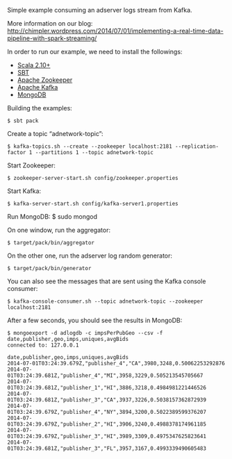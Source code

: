 Simple example consuming an adserver logs stream from Kafka.

More information on our blog: http://chimpler.wordpress.com/2014/07/01/implementing-a-real-time-data-pipeline-with-spark-streaming/

In order to run our example, we need to install the followings:

* [Scala 2.10+](http://www.scala-lang.org/)
* [SBT](http://www.scala-sbt.org/)
* [Apache Zookeeper](http://zookeeper.apache.org/)
* [Apache Kafka](http://kafka.apache.org/)
* [MongoDB](http://www.mongodb.org/)


Building the examples:
    
    $ sbt pack

Create a topic “adnetwork-topic”:
    
    $ kafka-topics.sh --create --zookeeper localhost:2181 --replication-factor 1 --partitions 1 --topic adnetwork-topic
    
Start Zookeeper:
   
    $ zookeeper-server-start.sh config/zookeeper.properties
    
Start Kafka:

    $ kafka-server-start.sh config/kafka-server1.properties

Run MongoDB:
    $ sudo mongod
    
On one window, run the aggregator:

    $ target/pack/bin/aggregator

On the other one, run the adserver log random generator:

    $ target/pack/bin/generator
    
You can also see the messages that are sent using the Kafka console consumer:

    $ kafka-console-consumer.sh --topic adnetwork-topic --zookeeper localhost:2181
    
After a few seconds, you should see the results in MongoDB:

    $ mongoexport -d adlogdb -c impsPerPubGeo --csv -f date,publisher,geo,imps,uniques,avgBids
    connected to: 127.0.0.1
     
    date,publisher,geo,imps,uniques,avgBids
    2014-07-01T03:24:39.679Z,"publisher_4","CA",3980,3248,0.50062253292876
    2014-07-01T03:24:39.681Z,"publisher_4","MI",3958,3229,0.505213545705667
    2014-07-01T03:24:39.681Z,"publisher_1","HI",3886,3218,0.4984981221446526
    2014-07-01T03:24:39.681Z,"publisher_3","CA",3937,3226,0.5038157362872939
    2014-07-01T03:24:39.679Z,"publisher_4","NY",3894,3200,0.5022389599376207
    2014-07-01T03:24:39.679Z,"publisher_2","HI",3906,3240,0.4988378174961185
    2014-07-01T03:24:39.679Z,"publisher_3","HI",3989,3309,0.4975347625823641
    2014-07-01T03:24:39.681Z,"publisher_3","FL",3957,3167,0.4993339490605483
